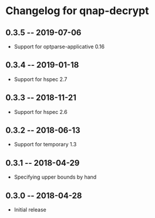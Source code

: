 # Changelog for qnap-decrypt

## 0.3.5 -- 2019-07-06

* Support for optparse-applicative 0.16

## 0.3.4 -- 2019-01-18

* Support for hspec 2.7

## 0.3.3 -- 2018-11-21

* Support for hspec 2.6

## 0.3.2 -- 2018-06-13

* Support for temporary 1.3

## 0.3.1 -- 2018-04-29

* Specifying upper bounds by hand

## 0.3.0 -- 2018-04-28

* Initial release
